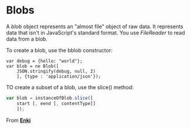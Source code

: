 # Blobs 

A *blob* object represents an "almost file" object of raw data. It represents data that      isn't in JavaScript's standard format. You use *FileReader* to read data from a blob. 

To create a blob, use the bblob constructor: 

```javascipt
var debug = {hello: "world"};
var blob = ne Blob([
	JSON.stringify(debug, null, 2)
	], {type : 'application/json'});
```

TO create a subset of a blob, use the slice() method: 

```javascript 
var blob = instanceOfBlob.slice([
	start [, eend [, contentType]]
	]); 
```

From [**Enki**](https://www.enki.com/)